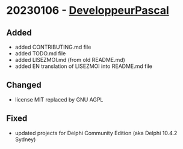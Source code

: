 # 20230106 - [DeveloppeurPascal](https://github.com/DeveloppeurPascal)

## Added

* added CONTRIBUTING.md file
* added TODO.md file
* added LISEZMOI.md (from old README.md)
* added EN translation of LISEZMOI into README.md file

## Changed

* license MIT replaced by GNU AGPL

## Fixed

* updated projects for Delphi Community Edition (aka Delphi 10.4.2 Sydney)
